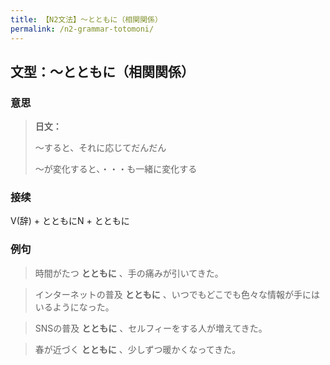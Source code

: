 ```yaml
---
title: 【N2文法】〜とともに（相関関係）
permalink: /n2-grammar-totomoni/
---
```


## 文型：〜とともに（相関関係）

### 意思

> **日文：**
> 
> ～すると、それに応じてだんだん
> 
> ～が変化すると、・・・も一緒に変化する


### 接续

V(辞) + とともにN + とともに

### 例句

> 時間がたつ **とともに** 、手の痛みが引いてきた。

> インターネットの普及 **とともに** 、いつでもどこでも色々な情報が手にはいるようになった。

> SNSの普及 **とともに** 、セルフィーをする人が増えてきた。

> 春が近づく **とともに** 、少しずつ暖かくなってきた。

